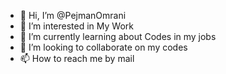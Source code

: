 - 👋 Hi, I’m @PejmanOmrani
- 👀 I’m interested in My Work
- 🌱 I’m currently learning about Codes in my jobs
- 💞️ I’m looking to collaborate on my codes           
- 📫 How to reach me by mail                                                                                                                                                                           
<!---
PejmanOmrani/PejmanOmrani is a ✨ special ✨ repository because its `README.md` (this file) appears on your GitHub profile. 
You can click the Preview link to take a look at your changes.
--->
